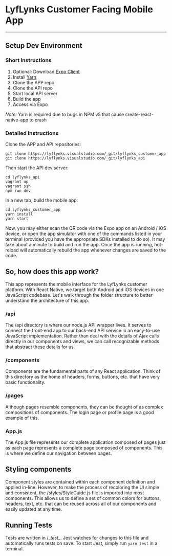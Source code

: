 # LyfLynks Customer Facing Mobile App
-----------------------------------

## Setup Dev Environment

### Short Instructions

1. Optional: Download [Expo Client](https://expo.io/tools)
2. Install [Yarn](https://yarnpkg.com/en/docs/install)
3. Clone the APP repo
4. Clone the API repo
5. Start local API server
6. Build the app
7. Access via Expo

*Note:* Yarn is required due to bugs in NPM v5 that cause create-react-native-app to crash

### Detailed Instructions

Clone the APP and API repositories:
```
git clone https://lyflynks.visualstudio.com/_git/lyflynks_customer_app
git clone https://lyflynks.visualstudio.com/_git/lyflynks_api
```

Then start the API dev server:
```
cd lyflynks_api
vagrant up
vagrant ssh
npm run dev
```

In a new tab, build the mobile app:
```
cd lyflynks_customer_app
yarn install
yarn start
```

Now, you may either scan the QR code via the Expo app on an Android / iOS device,
or open the app simulator with one of the commands listed in your terminal (provided
you have the appropriate SDKs installed to do so). It may take about a minute
to build and run the app. Once the app is running, hot-reload will automatically
rebuild the app whenever changes are saved to the code.

## So, how does this app work?

This app represents the mobile interface for the LyfLynks customer platform.
With React Native, we target both Android and iOS devices in one JavaScript
codebase. Let's walk through the folder structure to better understand the
architecture of this app.

### /api
The /api directory is where our node.js API wrapper lives. It serves to connect
the front-end app to our back-end API service in an easy-to-use JavaScript
implementation. Rather than deal with the details of Ajax calls directly in our
components and views, we can call recognizable methods that abstract these details
for us.

### /components
Components are the fundamental parts of any React application. Think of this directory
as the home of headers, forms, buttons, etc. that have very basic functionality.

### /pages
Although pages resemble components, they can be thought of as complex compositions of
components. The login page or profile page is a good example of this.

### App.js
The App.js file represents our complete application composed of pages just as
each page represents a complete page composed of components. This is where we define
our navigation between pages.

## Styling components
Component styles are contained within each component definition and applied in-line.
However, to make the process of recoloring the UI simple and consistent, the /styles/StyleGuide.js
file is imported into most components. This allows us to define a set of common colors for
buttons, headers, text, etc. that can be reused across all of our components and easily
updated at any time.

## Running Tests
Tests are written in /\__test\__. Jest watches for changes to this file and
automatically runs tests on save. To start Jest, simply run `yarn test` in a
terminal.
